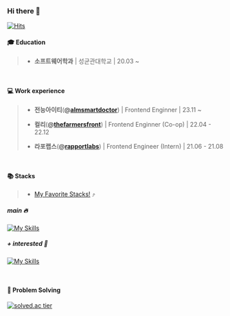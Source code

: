 ### Hi there 👋

[![Hits](https://hits.seeyoufarm.com/api/count/incr/badge.svg?url=https%3A%2F%2Fgithub.com%2Fzudydy&count_bg=%23003366&title_bg=%23555555&icon=&icon_color=%23003366&title=hits&edge_flat=false)](https://hits.seeyoufarm.com)

#### 🎓 Education
> - **소프트웨어학과** | 성균관대학교 | 20.03 ~

<br/>

#### 💻 Work experience

> - **전능아이티**(**@**[**almsmartdoctor**](https://github.com/almsmartdoctor)) | Frontend Enginner | 23.11 ~
>
> - **컬리**(**@**[**thefarmersfront**](https://github.com/thefarmersfront)) | Frontend Enginner (Co-op) | 22.04 - 22.12
>
> - **라포랩스**(**@**[**rapportlabs**](https://github.com/rapportlabs)) | Frontend Engineer (Intern) | 21.06 - 21.08

<br/>

#### 📚 Stacks 
> - [My Favorite Stacks!](https://github.com/stars/zudydy/lists/favorite-stacks) ⤴

##### main 🔥
[![My Skills](https://skillicons.dev/icons?i=ts,js,react,nextjs,vite,html,css,vercel,git,github,webstorm,md,pnpm,yarn)](https://skillicons.dev)

##### + interested 👀
[![My Skills](https://skillicons.dev/icons?i=rust,go,nestjs,docker,kubernetes,aws,mysql,prisma,supabase,tauri,vitest)](https://skillicons.dev)

<br/>

#### 🧠 Problem Solving

[![solved.ac tier](http://mazassumnida.wtf/api/v2/generate_badge?boj=julyy)](https://solved.ac/julyy)
